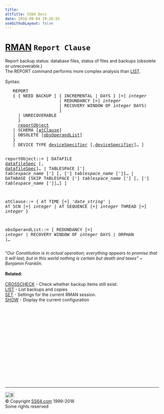 ```yaml
---
title:
altTitle: SS64 Docs
date: 2016-09-04 19:26:55
useGithubLayout: false
---
```

<!-- #BeginLibraryItem "/Library/head_ora.lbi" --><!-- #EndLibraryItem --><h1><a href="rman.html">RMAN</a> <code>Report Clause</code></h1>
<p>Report backup status: 
  database files, status of files and  backups (obsolete or
  unrecoverable.)<br>
  The REPORT command performs more complex analysis than <a href="rman_list.html">LIST</a>.  <br>
  <br>
  Syntax:</p>
<pre>   REPORT 
   { { NEED BACKUP [ { INCREMENTAL | DAYS } [=] <i>integer</i> 
                     | REDUNDANCY [=] <i>integer</i> 
                     | RECOVERY WINDOW OF <i>integer</i> DAYS)
                     ] 
     | UNRECOVERABLE
     } 
     <a href="rman_report.html#reportObject">reportObject</a> 
   | SCHEMA [<a href="rman_report.html#atClause">atClause</a>] 
   | OBSOLETE [<a href="rman_report.html#obsOperandList">obsOperandList</a>]
   }
   [ DEVICE TYPE <a href="rman_devicespecifier.html">deviceSpecifier</a> [,<a href="rman_devicespecifier.html">deviceSpecifier</a>]… ] 

   reportObject<a id="reportObject"></a>::=
     [ DATAFILE <a href="rman_datafile.html">datafileSpec</a> [, <a href="rman_datafile.html">datafileSpec</a>]… 
     | TABLESPACE ['] <i>tablespace_name</i> ['] [, ['] <i>tablespace_name</i> [']]… 
     | DATABASE [SKIP TABLESPACE ['] <i>tablespace_name</i> [']
                  [, ['] <i>tablespace_name</i> [']]…]
     ]

   atClause<a id="atClause"></a>::=
     { AT TIME [=] '<i>date_string</i>'
     | AT SCN [=] <i>integer</i>
     | AT SEQUENCE [=] <i>integer</i> THREAD [=] <i>integer</i>
     }

   obsOperandList<a id="obsOperandList"></a>::= 
     [ REDUNDANCY [=] <i>integer</i> | RECOVERY WINDOW OF <i>integer</i> DAYS | ORPHAN ]…</pre>
<p><span class="quote"><i>"Our Constitution is in actual operation; everything appears to promise that it will last; but in this world nothing is certain but death and taxes" ~ Benjamin Franklin.</i></span><br>
<br>
<b>Related:</b><br>
<br>
<a href="rman_crosscheck.html">
CROSSCHECK</a> - Check whether backup items still exist. <a href="rman_list.html"><br>
LIST</a> - List backups and copies <a href="rman_set.html"><br>
SET</a> - Settings for the current RMAN session. <a href="rman_show.html"><br>
SHOW</a> - Display the current configuration</p><!-- #BeginLibraryItem "/Library/foot_ora.lbi" --><p>
<!-- oracle-footer -->
<ins class="adsbygoogle" style="display:inline-block;width:300px;height:250px" data-ad-client="ca-pub-6140977852749469" data-ad-slot="4275490898"></ins>
<script>
(adsbygoogle = window.adsbygoogle || []).push({});
</script></p>
<hr>
<div id="bl" class="footer"><a href="rman_report.html#"><img src="../images/top.png" width="30" height="22" alt="Back to the Top"></a></div>
<div id="br" class="footer, tagline">© Copyright <a href="http://ss64.com/">SS64.com</a> 1999-2016<br>
Some rights reserved</div><!-- #EndLibraryItem -->

